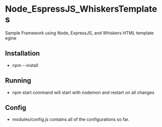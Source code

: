 # Node_EspressJS_WhiskersTemplates
Sample Framework using Node, ExpressJS, and Whiskers HTML template egine


## Installation
- npm --install

## Running
- npm start  command will start with nodemon and restart on all changes

## Config
- modules/config.js contains all of the configurations so far.
